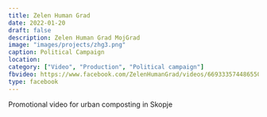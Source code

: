```yaml
---
title: Zelen Human Grad
date: 2022-01-20
draft: false
description: Zelen Human Grad MojGrad
image: "images/projects/zhg3.png"
caption: Political Campaign
location: 
category: ["Video", "Production", "Political campaign"]
fbvideo: https://www.facebook.com/ZelenHumanGrad/videos/669333574486550 
type: facebook
---
```

Promotional video for urban composting in Skopje
